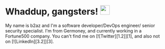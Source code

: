 # Whaddup, gangsters! <img src="https://raw.githubusercontent.com/MartinHeinz/MartinHeinz/master/wave.gif" width="30px">

My name is b2az and I'm a software developer/DevOps engineer/ senior security specialist. I'm from Germoney, and currently working in a Fortune500 company. 
You can't find me on [![Twitter][1.2]][1], and also not on [![LinkedIn][3.2]][3].
